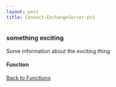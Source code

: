 ```yaml
---
layout: post
title: Connect-ExchangeServer.ps1
---
```


### something exciting

Some information about the exciting thing

#### Function

<script src="https://gist-it.appspot.com/github.com/BanterBoy/scripts-blog/blob/master/PowerShell/functions/exchange/Connect-ExchangeServer.ps1"></script>

<a href="/menu/_pages/functions.html">Back to Functions</a>
